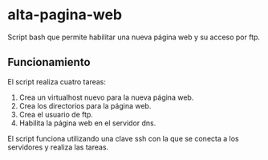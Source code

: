 # alta-pagina-web
Script bash que permite habilitar una nueva página web y su acceso por ftp.
## Funcionamiento
El script realiza cuatro tareas:
1. Crea un virtualhost nuevo para la nueva página web.
2. Crea los directorios para la página web.
3. Crea el usuario de ftp.
4. Habilita la página web en el servidor dns.

El script funciona utilizando una clave ssh con la que se conecta a los servidores y realiza las tareas.
